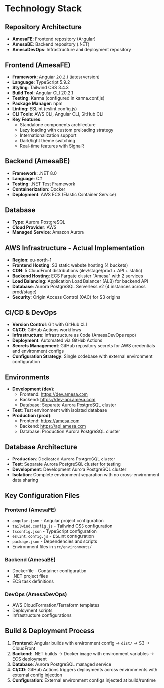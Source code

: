 # Technology Stack

## Repository Architecture
- **AmesaFE**: Frontend repository (Angular)
- **AmesaBE**: Backend repository (.NET)
- **AmesaDevOps**: Infrastructure and deployment repository

## Frontend (AmesaFE)
- **Framework**: Angular 20.2.1 (latest version)
- **Language**: TypeScript 5.9.2
- **Styling**: Tailwind CSS 3.4.3
- **Build Tool**: Angular CLI 20.2.1
- **Testing**: Karma (configured in karma.conf.js)
- **Package Manager**: npm
- **Linting**: ESLint (eslint.config.js)
- **CLI Tools**: AWS CLI, Angular CLI, GitHub CLI
- **Key Features**: 
  - Standalone components architecture
  - Lazy loading with custom preloading strategy
  - Internationalization support
  - Dark/light theme switching
  - Real-time features with SignalR

## Backend (AmesaBE)
- **Framework**: .NET 8.0
- **Language**: C#
- **Testing**: .NET Test Framework
- **Containerization**: Docker
- **Deployment**: AWS ECS (Elastic Container Service)

## Database
- **Type**: Aurora PostgreSQL
- **Cloud Provider**: AWS
- **Managed Service**: Amazon Aurora

## AWS Infrastructure - Actual Implementation
- **Region**: eu-north-1
- **Frontend Hosting**: S3 static website hosting (4 buckets)
- **CDN**: 5 CloudFront distributions (dev/stage/prod + API + static)
- **Backend Hosting**: ECS Fargate cluster "Amesa" with 2 services
- **Load Balancing**: Application Load Balancer (ALB) for backend API
- **Database**: Aurora PostgreSQL Serverless v2 (4 instances across prod/stage)
- **Security**: Origin Access Control (OAC) for S3 origins

## CI/CD & DevOps
- **Version Control**: Git with GitHub CLI
- **CI/CD**: GitHub Actions workflows
- **Infrastructure**: Infrastructure as Code (AmesaDevOps repo)
- **Deployment**: Automated via GitHub Actions
- **Secrets Management**: GitHub repository secrets for AWS credentials and environment configs
- **Configuration Strategy**: Single codebase with external environment configuration

## Environments
- **Development (dev)**: 
  - Frontend: https://dev.amesa.com
  - Backend: https://dev-api.amesa.com
  - Database: Separate Aurora PostgreSQL cluster
- **Test**: Test environment with isolated database
- **Production (prod)**: 
  - Frontend: https://amesa.com
  - Backend: https://api.amesa.com
  - Database: Production Aurora PostgreSQL cluster

## Database Architecture
- **Production**: Dedicated Aurora PostgreSQL cluster
- **Test**: Separate Aurora PostgreSQL cluster for testing
- **Development**: Development Aurora PostgreSQL cluster
- **Isolation**: Complete environment separation with no cross-environment data sharing

## Key Configuration Files
### Frontend (AmesaFE)
- `angular.json` - Angular project configuration
- `tailwind.config.js` - Tailwind CSS configuration
- `tsconfig.json` - TypeScript configuration
- `eslint.config.js` - ESLint configuration
- `package.json` - Dependencies and scripts
- Environment files in `src/environments/`

### Backend (AmesaBE)
- Dockerfile - Container configuration
- .NET project files
- ECS task definitions

### DevOps (AmesaDevOps)
- AWS CloudFormation/Terraform templates
- Deployment scripts
- Infrastructure configurations

## Build & Deployment Process
1. **Frontend**: Angular builds with environment config → `dist/` → S3 → CloudFront
2. **Backend**: .NET builds → Docker image with environment variables → ECS deployment
3. **Database**: Aurora PostgreSQL managed service
4. **CI/CD**: GitHub Actions triggers deployments across environments with external config injection
5. **Configuration**: External environment configs injected at build/runtime

